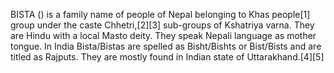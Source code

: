 BISTA () is a family name of people of Nepal belonging to Khas people[1] group under the caste Chhetri,[2][3] sub-groups of Kshatriya varna. They are Hindu with a local Masto deity. They speak Nepali language as mother tongue. In India Bista/Bistas are spelled as Bisht/Bishts or Bist/Bists and are titled as Rajputs. They are mostly found in Indian state of Uttarakhand.[4][5]
